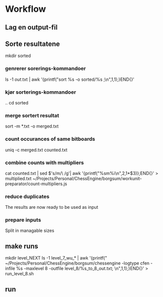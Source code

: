 
# Workflow

## Lag en output-fil


## Sorte resultatene
mkdir sorted

### genrerer sorerings-kommandoer
ls -1 *out*.txt | awk '{printf("sort %s -o sorted/%s ;\n",$1,$1);}END{}'

### kjør sorterings-kommandoer
..
cd sorted

### merge sortert resultat
sort -m *.txt -o merged.txt


### count occurances of same bitboards
uniq -c merged.txt counted.txt

### combine counts with multipliers
cat counted.txt | sed $'s/m/\ /g'| awk '{printf("%sm%i\n",$2,$1*$3)};END{}' > multiplied.txt
 ~/Projects/Personal/ChessEngine/borgsum/workunit-preparator/count-multipliers.js

### reduce duplicates

The results are now ready to be used as input

### prepare inputs

Split in managable sizes

## make runs
mkdir level_NEXT
ls -1 level_7_wu_* | awk '{printf(" ~/Projects/Personal/ChessEngine/borgsum/chessengine -logtype cfen -infile %s -maxlevel 8 -outfile level_8/%s_to_8_out.txt; \n",$1,$1);}END{}' > run_level_8.sh

## run
